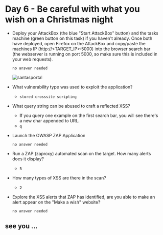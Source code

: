 # Day 6 - Be careful with what you wish on a Christmas night

- Deploy your AttackBox (the blue "Start AttackBox" button) and the tasks machine (green button on this task) if you haven't already. Once both have deployed, open Firefox on the AttackBox and copy/paste the machines IP (http://<TARGET_IP>:5000) into the browser search bar (the webserver is running on port 5000, so make sure this is included in your web requests).

	  no answer needed
	
	![santasportal](https://github.com/edoardottt/tryhackme-ctf/blob/main/Advent-of-Cyber-2020/Day-06-Be_careful_with_what_you_wish_on_a_Christmas_night/santasportal.png)

- What vulnerability type was used to exploit the application?

	- `stored crosssite scripting`

- What query string can be abused to craft a reflected XSS?

	- If you query one example on the first search bar, you will see there's a new char appended to URL.
	- `q`

- Launch the OWASP ZAP Application

	  no answer needed

- Run a ZAP (zaproxy) automated scan on the target. How many alerts does it display?

	- `5`

- How many types of XSS are there in the scan?

	- `2`

- Explore the XSS alerts that ZAP has identified, are you able to make an alert appear on the "Make a wish" website?

	  no answer needed

## see you ...
